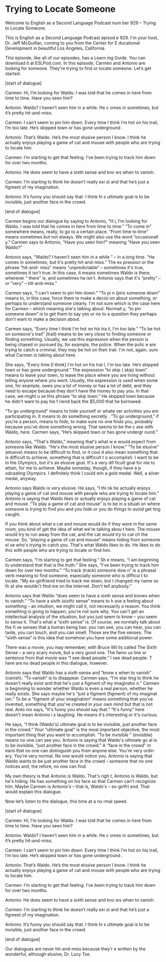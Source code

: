 # Trying to Locate Someone

Welcome to English as a Second Language Podcast num ber 929 – Trying to Locate Someone.  

This is English as a Second Language Podcast episod e 929. I'm your host, Dr. Jeff McQuillan, coming to you from the Center for E ducational Development in beautiful Los Angeles, California.  

This episode, like all of our episodes, has a Learn ing Guide. You can download it at ESLPod.com. In this episode, Carmen and Antonio are looking for someone. They're trying to find or locate someone. Let’s get  started.  

[start of dialogue] 

Carmen: Hi, I’m looking for Waldo. I was told that he comes in here from time to time. Have you seen him? 

Antonio: Waldo? I haven’t seen him in a while. He c omes in sometimes, but it’s pretty hit-and-miss.  

Carmen: I can’t seem to pin him down. Every time I think I’m hot on his trail, I’m too late. He’s skipped town or has gone underground . 

Antonio: That’s Waldo. He’s the most elusive person  I know. I think he actually enjoys playing a game of cat and mouse with people who are trying to locate him.  

Carmen: I’m starting to get that feeling. I’ve been  trying to track him down for over two months.  

Antonio: He does seem to have a sixth sense and kno ws when to vanish.  

Carmen: I’m starting to think he doesn’t really exi st and that he’s just a figment of my imagination.  

Antonio: It’s funny you should say that. I think hi s ultimate goal is to be invisible, just another face in the crowd. 

[end of dialogue] 

Carmen begins our dialogue by saying to Antonio, “H i, I'm looking for Waldo. I was told that he comes in here from time to time.” “To come in” somewhere means, really, to go to a certain place. “From time  to time” means sometimes but not always. We might also use the word “occasionall y.” Carmen says to Antonio, “Have you seen him?” meaning “Have you seen Waldo?”   

Antonio says, “Waldo? I haven't seen him in a while ” – in a long time. “He comes in sometimes, but it's pretty hit-and-miss.” The ex pression or the phrase “hit-and- miss” means “unpredictable” – sometimes it's true, sometimes it isn't true. In this case, it means sometimes Waldo is there, wherever “ there” is, and sometimes he isn't. Antonio says that it's “pretty” – or “very” – hit-and-miss.”  

Carmen says, “I can't seem to pin him down.” “To pi n (pin) someone down” means to, in this case, force them to make a decisi on about something, or perhaps to understand someone clearly. I'm not sure  which is the case here for Carmen – which meaning she's talking about. Normall y, “to pin someone down” is to get them to say yes or no to a question they perhaps don't want to make a decision about. 

Carmen says, “Every time I think I'm hot on his tra il, I'm too late.” “To be hot on someone's trail” (trail) means to be very close to finding someone or finding something. Usually, we use this expression when the  person is being chased or pursued by, for example, the police. When the polic e are trying to catch a criminal, they may be hot on their trail. I'm not, again, sure what Carmen is talking about here.  

She says, “Every time [I think] I'm hot on his trai l, I'm too late. He’s skipped town or has gone underground.” The expression “to skip ( skip) town” means to leave your town, to leave the place where you are living without telling anyone where you went. Usually, the expression is used when some one, for example, owes you a lot of money or has a lot of debt, and they need to escape because they don't have the money to pay you. In that case, we might u se this phrase “to skip town.” He skipped town because he didn't want to pay his f riend back the $5,000 that he borrowed.  

“To go underground” means to hide yourself or whate ver activities you are participating in. It means to do something secretly . “To go underground,” if you’re a person, means to hide, to make sure no one finds you, probably because you've done something wrong. That seems to be the c ase with Waldo, here. Carmen says, “He’s skipped town or has gone undergr ound.”  

Antonio says, “That's Waldo,” meaning that's what w e would expect from someone like Waldo. “He's the most elusive person I  know.” “To be elusive” (elusive) means to be difficult to find, or it coul d also mean something that is difficult to achieve, something that is difficult t o accomplish. I want to be in the Olympics, but it's an elusive goal. It's a very dif ficult goal for me to attain, for me to achieve. Maybe someday, though, if they have a p odcasting Olympics. I definitely think I could win a gold medal. Well, a silver medal, anyway.  

Antonio says Waldo is very elusive. He says, “I thi nk he actually enjoys playing a game of cat and mouse with people who are trying to  locate him.” Antonio is saying that Waldo likes or actually enjoys playing a game of cat and mouse. “To play a game of cat and mouse” is to be in a situati on where someone is trying to find you and you hide or you do things to avoid get ting caught.  

If you think about what a cat and mouse would do if  they were in the same room, you kind of get the idea of what we're talking abou t here. The mouse would try to run away from the cat, and the cat would try to cat ch the mouse. So, “playing a game of cat and mouse” means hiding from someone el se who's trying to catch you. That's what Waldo likes to do. He likes to do this with people who are trying to locate or find him.  

Carmen says, “I'm starting to get that feeling.” Sh e means, “I am beginning to understand that that is the truth.” She says, “I've  been trying to track him down for over two months.” “To track (track) someone dow n” is a phrasal verb meaning to find someone, especially someone who is difficul t to locate. “My ex-girlfriend tried to track me down, but I changed my name so th at she wouldn't find me on the Internet. Don't tell anybody.”  

Antonio says that Waldo “does seem to have a sixth sense and knows when to vanish.” “To have a sixth (sixth) sense” means to h ave a feeling about something – an intuition, we might call it, not necessarily a  reason. You think something is going to happen; you're not sure why. You can't get  an intellectual analysis of the situation, but you just seem to know – you seem to sense it. That's what a “sixth sense” is. Of course, we normally talk about the fi ve senses that a human being has: you can see, you can hear, you can taste, you can touch, and you can smell. Those are the five senses. The “sixth sense”  is this idea that somehow you have some additional power.  

There was a movie, you may remember, with Bruce Wil lis called The Sixth Sense – a very scary movie, but a very good one. The famo us line or sentence from that movie was “I see dead people.” I see dead people. T here are no dead people in this dialogue, however.   

 Antonio says that Waldo has a sixth sense and “know s when to vanish” (vanish). “To vanish” is to disappear. Carmen says, “I'm star ting to think he doesn't really exist and that he's just a figment of my imaginatio n.” Carmen is beginning to wonder whether Waldo is even a real person, whether  he really exists. She says maybe he's “just a figment (figment) of my imaginat ion.” To be a “figment of your imagination” means something that you’ve invented, something that you’ve created in your own mind but that is not real. Anto nio says, “It's funny you should say that.” “It's funny” here doesn't mean Antonio i s laughing. He means it's interesting or it's curious.  

He says, “I think (Waldo's) ultimate goal is to be invisible, just another face in the crowd.” Your “ultimate goal” is the most important objective, the most important thing that you want to accomplish. “To be invisible ” (invisible) means no one can see you. Antonio is saying that Waldo's ultimate go al is to be invisible, “just another face in the crowd.” A “face in the crowd” m eans that no one can distinguish you from anyone else. You're very ordin ary. You're very normal. No one would notice you. Antonio is saying that Waldo wants to be just another face in the crowd – someone that no one notices and, the refore, no one can find.  

My own theory is that Antonio is Waldo. That's righ t, Antonio is Waldo, but he's hiding. He has something on his face so that Carmen  can't recognize him. Maybe Carmen is Antonio's – that is, Waldo's – ex-girlfri end. That would explain this dialogue.  

Now let’s listen to the dialogue, this time at a no rmal speed.  

[start of dialogue] 

Carmen: Hi, I’m looking for Waldo. I was told that he comes in here from time to time. Have you seen him? 

Antonio: Waldo? I haven’t seen him in a while. He c omes in sometimes, but it’s pretty hit-and-miss.  

Carmen: I can’t seem to pin him down. Every time I think I’m hot on his trail, I’m too late. He’s skipped town or has gone underground . 

Antonio: That’s Waldo. He’s the most elusive person  I know. I think he actually enjoys playing a game of cat and mouse with people who are trying to locate him.  

Carmen: I’m starting to get that feeling. I’ve been  trying to track him down for over two months.  

Antonio: He does seem to have a sixth sense and kno ws when to vanish.  

Carmen: I’m starting to think he doesn’t really exi st and that he’s just a figment of my imagination.  

Antonio: It’s funny you should say that. I think hi s ultimate goal is to be invisible, just another face in the crowd. 

[end of dialogue] 

Our dialogues are never hit-and-miss because they’r e written by the wonderful, although elusive, Dr. Lucy Tse. 

